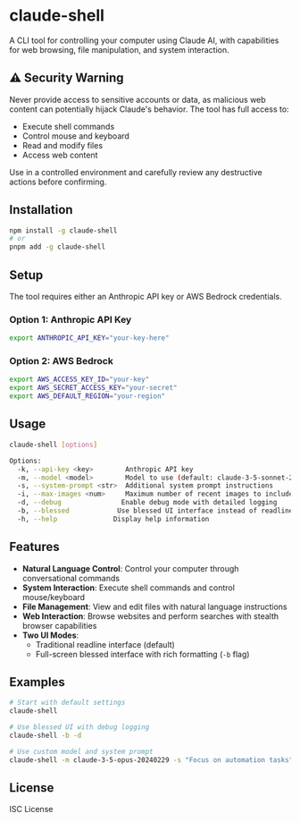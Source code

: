 # claude-shell

A CLI tool for controlling your computer using Claude AI, with capabilities for web browsing, file manipulation, and system interaction.

## ⚠️ Security Warning

Never provide access to sensitive accounts or data, as malicious web content can potentially hijack Claude's behavior. The tool has full access to:
- Execute shell commands 
- Control mouse and keyboard
- Read and modify files
- Access web content

Use in a controlled environment and carefully review any destructive actions before confirming.

## Installation

```bash
npm install -g claude-shell
# or
pnpm add -g claude-shell
```

## Setup

The tool requires either an Anthropic API key or AWS Bedrock credentials.

### Option 1: Anthropic API Key
```bash
export ANTHROPIC_API_KEY="your-key-here"
```

### Option 2: AWS Bedrock
```bash
export AWS_ACCESS_KEY_ID="your-key"
export AWS_SECRET_ACCESS_KEY="your-secret"
export AWS_DEFAULT_REGION="your-region"
```

## Usage

```bash
claude-shell [options]

Options:
  -k, --api-key <key>        Anthropic API key
  -m, --model <model>        Model to use (default: claude-3-5-sonnet-20241022)
  -s, --system-prompt <str>  Additional system prompt instructions  
  -i, --max-images <num>     Maximum number of recent images to include (default: 3)
  -d, --debug               Enable debug mode with detailed logging
  -b, --blessed            Use blessed UI interface instead of readline
  -h, --help              Display help information
```

## Features

- **Natural Language Control**: Control your computer through conversational commands
- **System Interaction**: Execute shell commands and control mouse/keyboard
- **File Management**: View and edit files with natural language instructions
- **Web Interaction**: Browse websites and perform searches with stealth browser capabilities
- **Two UI Modes**:
  - Traditional readline interface (default)
  - Full-screen blessed interface with rich formatting (`-b` flag)

## Examples

```bash
# Start with default settings
claude-shell

# Use blessed UI with debug logging
claude-shell -b -d

# Use custom model and system prompt
claude-shell -m claude-3-5-opus-20240229 -s "Focus on automation tasks"
```

## License

ISC License

